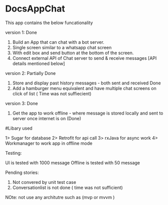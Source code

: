 # DocsAppChat

This app contains the below funcationality

version 1: Done
1. Build an App that can chat with a bot server. 
2. Single screen similar to a whatsapp chat screen 
3. With edit box and send button at the bottom of the screen. 
4. Connect external API of Chat server to send & receive messages [API details mentioned below]  

version 2: Partially Done
1. Store and display past history messages - both sent and received    Done
2. Add a hamburger menu equivalent and have multiple chat screens on click of list    ( Time was not suffiecient)

version 3: Done
1. Get the app to work offline - where message is stored locally and sent to server once internet is on  (Done)


#Libary used 

1> Sugar for database
2> Retrofit for api call
3> rxJava  for async work
4> Workmanager to work app in offline mode


Testing: 

UI is tested with 1000 message
Offline  is tested with 50 message

Pending stories: 
1) Not convered by unit test case
2) Conversationlist is not done ( time was not sufficient)

NOte: not use any architutre such as (mvp or mvvm ) 
